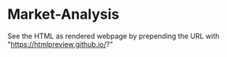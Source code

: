 # Market-Analysis

See the HTML as rendered webpage by prepending the URL with "https://htmlpreview.github.io/?"
